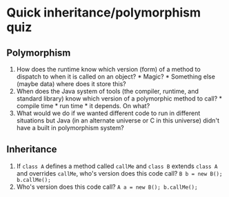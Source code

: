 # Quick inheritance/polymorphism quiz
## Polymorphism
  1. How does the runtime know which version (form) of a method to dispatch to when it is called on an object?
    * Magic?
    * Something else (maybe data) where does it store this?
  2. When does the Java system of tools (the compiler, runtime, and standard library) know which version of a polymorphic method to call?
    * compile time
    * run time
    * it depends. On what?
  3. What would we do if we wanted different code to run in different situations but Java (in an alternate universe or C in this universe) didn't have a built in polymorphism system?

## Inheritance
  1. If `class A` defines a method called `callMe` and `class B` extends `class A` and overrides `callMe`, who's version does this code call? `B b = new B(); b.callMe();`
  2. Who's version does this code call? `A a = new B(); b.callMe();`
